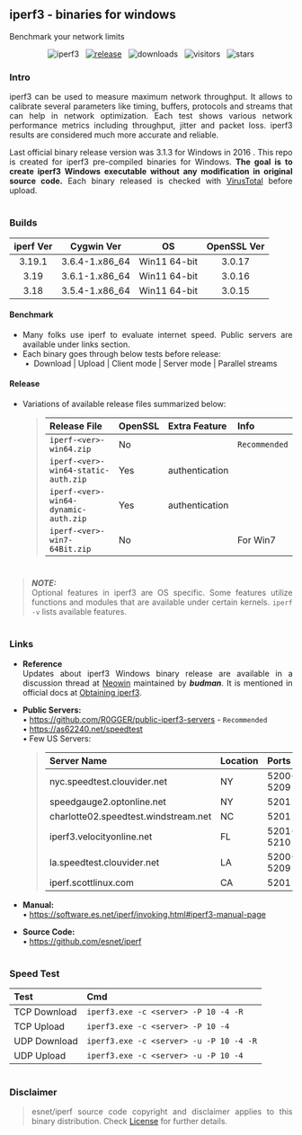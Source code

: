 ##  iperf3 - binaries for windows  
Benchmark your network limits  
<div align="center">

![iperf3](https://img.shields.io/badge/-iperf3-D8BFD8?logo=speedtest&logoColor=3a3a3d)
&nbsp;&nbsp;[![release](https://img.shields.io/github/v/release/ar51an/iperf3-win-builds?display_name=release&logo=rstudio&color=90EE90&logoColor=8FBC8F)](https://github.com/ar51an/iperf3-win-builds/releases/latest/)
&nbsp;&nbsp;![downloads](https://img.shields.io/github/downloads/ar51an/iperf3-win-builds/total?color=orange&label=downloads&logo=github)
&nbsp;&nbsp;![visitors](https://img.shields.io/endpoint?color=4883c2&label=visitors&logo=github&url=https%3A%2F%2Fhits.dwyl.com%2Far51an%2Fiperf3-win-builds.json)
&nbsp;&nbsp;![stars](https://img.shields.io/github/stars/ar51an/iperf3-win-builds?style=social&logo=apachespark)
</div>

<div align="justify">

### Intro
iperf3 can be used to measure maximum network throughput. It allows to calibrate several parameters like timing, buffers, protocols and streams that can help in network optimization. Each test shows various network performance metrics including throughput, jitter and packet loss. iperf3 results are considered much more accurate and reliable.  

Last official binary release version was 3.1.3 for Windows in 2016 . This repo is created for iperf3 pre-compiled binaries for Windows. **The goal is to create iperf3 Windows executable without any modification in original source code.** Each binary released is checked with [VirusTotal](https://www.virustotal.com/gui/home/upload) before upload.  

#
### Builds
|iperf Ver    |Cygwin Ver      |OS          |OpenSSL Ver|
|:-----------:|:--------------:|:----------:|:---------:|
|3.19.1       |3.6.4-1.x86_64  |Win11 64-bit|3.0.17     |
|3.19         |3.6.1-1.x86_64  |Win11 64-bit|3.0.16     |
|3.18         |3.5.4-1.x86_64  |Win11 64-bit|3.0.15     |

#### Benchmark
* Many folks use iperf to evaluate internet speed. Public servers are available under links section.  
* Each binary goes through below tests before release:  
&nbsp;•&nbsp; Download | Upload | Client mode | Server mode | Parallel streams  

#### Release
* Variations of available release files summarized below:
  
  > |Release File                        |OpenSSL|Extra Feature |Info         |
  > |:-----------------------------------|:------|:-------------|:------------|
  > |`iperf-<ver>-win64.zip`             |No     |              |`Recommended`|
  > |`iperf-<ver>-win64-static-auth.zip` |Yes    |authentication|             |
  > |`iperf-<ver>-win64-dynamic-auth.zip`|Yes    |authentication|             |
  > |`iperf-<ver>-win7-64Bit.zip`        |No     |              |For Win7     |

#
> **_NOTE:_**  
> Optional features in iperf3 are OS specific. Some features utilize functions and modules that are available under certain  kernels. `iperf -v` lists available features.  
#

### Links
* **Reference**  
Updates about iperf3 Windows binary release are available in a discussion thread at [Neowin](https://www.neowin.net/forum/topic/1234695-iperf/) maintained by _**budman**_. It is mentioned in official docs at [Obtaining iperf3](https://github.com/esnet/iperf/blob/master/docs/obtaining.rst).
* **Public Servers:**  
  • https://github.com/R0GGER/public-iperf3-servers - `Recommended`  
  • https://as62240.net/speedtest  
  • Few US Servers:

  > |Server Name                         |Location|Ports    |
  > |:-----------------------------------|:-------|:--------|
  > |nyc.speedtest.clouvider.net         |NY      |5200-5209|
  > |speedgauge2.optonline.net           |NY      |5201     |
  > |charlotte02.speedtest.windstream.net|NC      |5201     |
  > |iperf3.velocityonline.net           |FL      |5201-5210|
  > |la.speedtest.clouvider.net          |LA      |5200-5209|
  > |iperf.scottlinux.com                |CA      |5201     |

* **Manual:**  
  • https://software.es.net/iperf/invoking.html#iperf3-manual-page
* **Source Code:**  
  • https://github.com/esnet/iperf

#
### Speed Test
|Test        |Cmd                                    |
|:-----------|:--------------------------------------|
|TCP Download|`iperf3.exe -c <server> -P 10 -4 -R`   |
|TCP Upload  |`iperf3.exe -c <server> -P 10 -4`      |
|UDP Download|`iperf3.exe -c <server> -u -P 10 -4 -R`|
|UDP Upload  |`iperf3.exe -c <server> -u -P 10 -4`   |
  
#
### Disclaimer  
> esnet/iperf source code copyright and disclaimer applies to this binary distribution. Check [License](https://github.com/esnet/iperf/blob/master/LICENSE) for further details.
</div>
